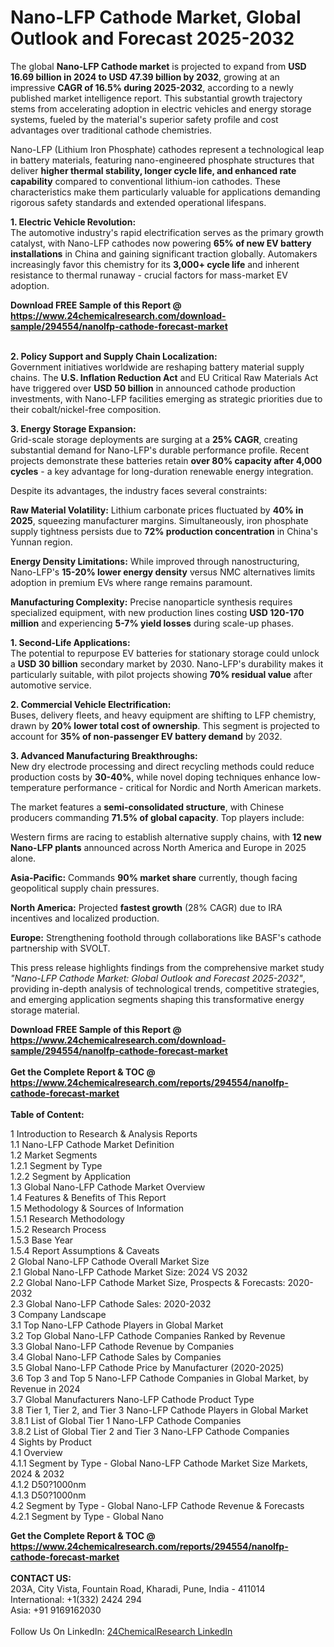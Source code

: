 <h1>Nano-LFP Cathode Market, Global Outlook and Forecast 2025-2032</h1><p>The global <strong>Nano-LFP Cathode market</strong> is projected to expand from <strong>USD 16.69 billion in 2024 to USD 47.39 billion by 2032</strong>, growing at an impressive <strong>CAGR of 16.5% during 2025-2032</strong>, according to a newly published market intelligence report. This substantial growth trajectory stems from accelerating adoption in electric vehicles and energy storage systems, fueled by the material's superior safety profile and cost advantages over traditional cathode chemistries.</p><p>Nano-LFP (Lithium Iron Phosphate) cathodes represent a technological leap in battery materials, featuring nano-engineered phosphate structures that deliver <strong>higher thermal stability, longer cycle life, and enhanced rate capability</strong> compared to conventional lithium-ion cathodes. These characteristics make them particularly valuable for applications demanding rigorous safety standards and extended operational lifespans.</p><p><strong>1. Electric Vehicle Revolution:</strong><br>
The automotive industry's rapid electrification serves as the primary growth catalyst, with Nano-LFP cathodes now powering <strong>65% of new EV battery installations</strong> in China and gaining significant traction globally. Automakers increasingly favor this chemistry for its <strong>3,000+ cycle life</strong> and inherent resistance to thermal runaway - crucial factors for mass-market EV adoption.</p><div><b>Download FREE Sample of this Report @ 
            <a href="https://www.24chemicalresearch.com/download-sample/294554/nanolfp-cathode-forecast-market">
            https://www.24chemicalresearch.com/download-sample/294554/nanolfp-cathode-forecast-market</a></b></div><br><p><strong>2. Policy Support and Supply Chain Localization:</strong><br>
Government initiatives worldwide are reshaping battery material supply chains. The <strong>U.S. Inflation Reduction Act</strong> and EU Critical Raw Materials Act have triggered over <strong>USD 50 billion</strong> in announced cathode production investments, with Nano-LFP facilities emerging as strategic priorities due to their cobalt/nickel-free composition.</p><p><strong>3. Energy Storage Expansion:</strong><br>
Grid-scale storage deployments are surging at a <strong>25% CAGR</strong>, creating substantial demand for Nano-LFP's durable performance profile. Recent projects demonstrate these batteries retain <strong>over 80% capacity after 4,000 cycles</strong> - a key advantage for long-duration renewable energy integration.</p><p>Despite its advantages, the industry faces several constraints:</p><p><strong>Raw Material Volatility:</strong> Lithium carbonate prices fluctuated by <strong>40% in 2025</strong>, squeezing manufacturer margins. Simultaneously, iron phosphate supply tightness persists due to <strong>72% production concentration</strong> in China's Yunnan region.</p><p><strong>Energy Density Limitations:</strong> While improved through nanostructuring, Nano-LFP's <strong>15-20% lower energy density</strong> versus NMC alternatives limits adoption in premium EVs where range remains paramount.</p><p><strong>Manufacturing Complexity:</strong> Precise nanoparticle synthesis requires specialized equipment, with new production lines costing <strong>USD 120-170 million</strong> and experiencing <strong>5-7% yield losses</strong> during scale-up phases.</p><p><strong>1. Second-Life Applications:</strong><br>
The potential to repurpose EV batteries for stationary storage could unlock a <strong>USD 30 billion</strong> secondary market by 2030. Nano-LFP's durability makes it particularly suitable, with pilot projects showing <strong>70% residual value</strong> after automotive service.</p><p><strong>2. Commercial Vehicle Electrification:</strong><br>
Buses, delivery fleets, and heavy equipment are shifting to LFP chemistry, drawn by <strong>20% lower total cost of ownership</strong>. This segment is projected to account for <strong>35% of non-passenger EV battery demand</strong> by 2032.</p><p><strong>3. Advanced Manufacturing Breakthroughs:</strong><br>
New dry electrode processing and direct recycling methods could reduce production costs by <strong>30-40%</strong>, while novel doping techniques enhance low-temperature performance - critical for Nordic and North American markets.</p><p>The market features a <strong>semi-consolidated structure</strong>, with Chinese producers commanding <strong>71.5% of global capacity</strong>. Top players include:</p><p>Western firms are racing to establish alternative supply chains, with <strong>12 new Nano-LFP plants</strong> announced across North America and Europe in 2025 alone.</p><p><strong>Asia-Pacific:</strong> Commands <strong>90% market share</strong> currently, though facing geopolitical supply chain pressures.</p><p><strong>North America:</strong> Projected <strong>fastest growth</strong> (28% CAGR) due to IRA incentives and localized production.</p><p><strong>Europe:</strong> Strengthening foothold through collaborations like BASF's cathode partnership with SVOLT.</p><p>This press release highlights findings from the comprehensive market study <em>"Nano-LFP Cathode Market: Global Outlook and Forecast 2025-2032"</em>, providing in-depth analysis of technological trends, competitive strategies, and emerging application segments shaping this transformative energy storage material.</p><div><b>Download FREE Sample of this Report @ 
            <a href="https://www.24chemicalresearch.com/download-sample/294554/nanolfp-cathode-forecast-market">
            https://www.24chemicalresearch.com/download-sample/294554/nanolfp-cathode-forecast-market</a></b></div><br><div><b>Get the Complete Report & TOC @ 
            <a href="https://www.24chemicalresearch.com/reports/294554/nanolfp-cathode-forecast-market">
            https://www.24chemicalresearch.com/reports/294554/nanolfp-cathode-forecast-market</a></b></div><br>
            <b>Table of Content:</b><p>1 Introduction to Research & Analysis Reports<br />
 1.1 Nano-LFP Cathode Market Definition<br />
 1.2 Market Segments<br />
 1.2.1 Segment by Type<br />
 1.2.2 Segment by Application<br />
 1.3 Global Nano-LFP Cathode Market Overview<br />
 1.4 Features & Benefits of This Report<br />
 1.5 Methodology & Sources of Information<br />
 1.5.1 Research Methodology<br />
 1.5.2 Research Process<br />
 1.5.3 Base Year<br />
 1.5.4 Report Assumptions & Caveats<br />
2 Global Nano-LFP Cathode Overall Market Size<br />
 2.1 Global Nano-LFP Cathode Market Size: 2024 VS 2032<br />
 2.2 Global Nano-LFP Cathode Market Size, Prospects & Forecasts: 2020-2032<br />
 2.3 Global Nano-LFP Cathode Sales: 2020-2032<br />
3 Company Landscape<br />
 3.1 Top Nano-LFP Cathode Players in Global Market<br />
 3.2 Top Global Nano-LFP Cathode Companies Ranked by Revenue<br />
 3.3 Global Nano-LFP Cathode Revenue by Companies<br />
 3.4 Global Nano-LFP Cathode Sales by Companies<br />
 3.5 Global Nano-LFP Cathode Price by Manufacturer (2020-2025)<br />
 3.6 Top 3 and Top 5 Nano-LFP Cathode Companies in Global Market, by Revenue in 2024<br />
 3.7 Global Manufacturers Nano-LFP Cathode Product Type<br />
 3.8 Tier 1, Tier 2, and Tier 3 Nano-LFP Cathode Players in Global Market<br />
 3.8.1 List of Global Tier 1 Nano-LFP Cathode Companies<br />
 3.8.2 List of Global Tier 2 and Tier 3 Nano-LFP Cathode Companies<br />
4 Sights by Product<br />
 4.1 Overview<br />
 4.1.1 Segment by Type - Global Nano-LFP Cathode Market Size Markets, 2024 & 2032<br />
 4.1.2 D50?1000nm<br />
 4.1.3 D50?1000nm<br />
 4.2 Segment by Type - Global Nano-LFP Cathode Revenue & Forecasts<br />
 4.2.1 Segment by Type - Global Nano</p><div><b>Get the Complete Report & TOC @ 
            <a href="https://www.24chemicalresearch.com/reports/294554/nanolfp-cathode-forecast-market">
            https://www.24chemicalresearch.com/reports/294554/nanolfp-cathode-forecast-market</a></b></div><br><b>CONTACT US:</b><br>
            203A, City Vista, Fountain Road, Kharadi, Pune, India - 411014<br>
            International: +1(332) 2424 294<br>
            Asia: +91 9169162030 <br><br>
            Follow Us On LinkedIn: <a href="https://www.linkedin.com/company/24chemicalresearch/">24ChemicalResearch LinkedIn</a>